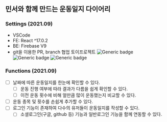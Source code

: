 ## 민서와 함께 만드는 운동일지 다이어리

### Settings (2021.09)
- VSCode
- FE: React ^17.0.2
- BE: Firebase V9
- git을 이용한 PR, branch 협업 토이프로젝트
![Generic badge](https://img.shields.io/badge/npm-7.20.1-yellowgreen.svg)
![Generic badge](https://img.shields.io/badge/nodeJS-14.15.4-green.svg) 
![Generic badge](https://img.shields.io/badge/react-17.0.2-blue.svg) 

### Functions (2021.09)
- [ ] 날짜에 따른 운동일지를 한눈에 확인할 수 있다.
    - [ ] 운동 진행 여부에 따라 결과가 다름을 쉽게 확인할 수 있다.
    - [ ] 이전 운동 횟수에 비해 얼만큼 많이 운동했는지 비교할 수 있다.
- [ ] 운동 종목 및 횟수를 손쉽게 추가할 수 있다.
- [ ] 로그인 기능이 존재하여 다수의 유저들이 운동일지를 작성할 수 있다.
    - [ ] 소셜로그인(구글, github 등) 기능과 일반로그인 기능을 함께 연동할 수 있다.
